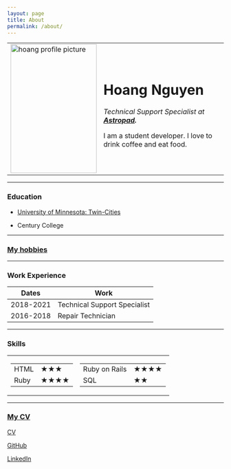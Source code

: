 ```yaml
---
layout: page
title: About
permalink: /about/
---
```


<html lang="en" dir="ltr">
  <head>
    <meta charset="utf-8">
    <title>Hoang's Personal Site</title>
  </head>
  <body>
    <table cellspacing="20">
      <tr>
        <td><img src="./Images/profile.jpg" alt="hoang profile picture" width="200" height="300"></td>
        <td><h1>Hoang Nguyen</h1>
        <p><em>Technical Support Specialist at <strong><a href="https://astropad.com/">Astropad</a>.</strong></em></p>
        <p>I am a student developer. I love to drink coffee and eat food.</p></td>
      </tr>
    </table>
    <hr>
    <h3>Education</h3>
    <ul>
      <li><p><a href="https://twin-cities.umn.edu/">University of Minnesota: Twin-Cities</a></p></li>
      <li><p>Century College</p></li>
    </ul>
    <hr>
    <h3><a href="hobbies.html">My hobbies</a></h3>
    <hr>
    <h3>Work Experience</h3>
    <table cellspacing="10">
      <thead>
        <tr>
          <th>Dates</th>
          <th>Work</th>
        </tr>
      </thead>
      <tbody>
        <tr>
          <td>2018-2021</td>
          <td>Technical Support Specialist</td>
        </tr>
        <tr>
          <td>2016-2018</td>
          <td>Repair Technician</td>
        </tr>
      </tbody>
    </table>
    <hr>
    <h3>Skills</h3>
    <table>
      <tr>
        <td>
          <table>
            <tr>
              <td>HTML</td>
              <td>★★★</td>
            </tr>
            <tr>
              <td>Ruby</td>
              <td>★★★★</td>
            </tr>
          </table>
        </td>
        <td>
          <table>
            <tr>
              <td>Ruby on Rails</td>
              <td>★★★★</td>
            </tr>
            <tr>
              <td>SQL</td>
              <td>★★</td>
            </tr>
          </table>
        </td>
      </tr>
    </table>
    <hr>
    <h3><a href="./Resume_Hoang_Nguyen.pdf">My CV</a></h3>
  </body>
</html>

[CV](./Resume_Hoang_Nguyen.pdf)

[GitHub](https://github.com/nguy1708)

[LinkedIn](https://linkedin.com/in/hoanghuunguyen)
